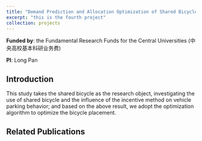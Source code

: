 ```yaml
---
title: "Demand Prediction and Allocation Optimization of Shared Bicycle Based on Deep Learning (基于深度学习的共享单车需求预测和配置优化研究)"
excerpt: "this is the fourth project"
collection: projects
---
```



**Funded by**: the Fundamental Research Funds for the Central Universities (中央高校基本科研业务费)

**PI**: Long Pan

## Introduction
This study takes the shared bicycle as the research object, investigating the use of shared bicycle and the influence of the incentive method on vehicle parking behavior; and based on the above result, we adopt the optimization algorithm to optimize the bicycle placement.

## Related Publications
